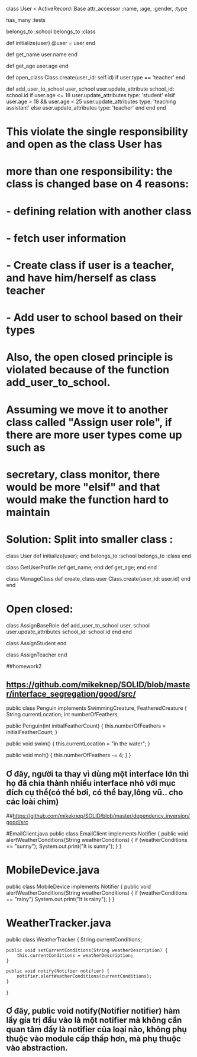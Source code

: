 class User < ActiveRecord::Base
  attr_accessor :name, :age, :gender, :type

  has_many :tests

  belongs_to :school
  belongs_to :class

  def initialize(user)
    @user = user
  end

  def get_name
    user.name
  end

  def get_age
    user.age
  end

  def open_class
    Class.create(user_id: self.id) if user.type == 'teacher'
  end

  def add_user_to_school user, school
    user.update_attribute school_id: school.id
    if user.age <= 18
      user.update_attributes type: 'student'
    elsif user.age > 18 && user.age < 25
      user.update_attributes type: 'teaching assistant'
    else
      user.update_attributes type: 'teacher'
    end
  end
end

#  This violate the single responsibility and open as the class User has
#  more than one responsibility: the class is changed base on 4 reasons:
#  - defining relation with another class
#  - fetch user information
#  - Create class if user is a teacher, and have him/herself as class teacher
#  - Add user to school based on their types
# Also, the open closed principle is violated because of the function add_user_to_school.
# Assuming we move it to another class called "Assign user role", if there are more user types come up such as
# secretary, class monitor, there would be more "elsif" and that would make the function hard to maintain

# Solution: Split into smaller class :

class User
  def initialize(user); end
  belongs_to :school
  belongs_to :class
end

class GetUserProfile
  def get_name; end
  def get_age; end
end

class ManageClass
  def create_class user
    Class.create(user_id: user.id)
  end
end

# Open closed:

class AssignBaseRole
  def add_user_to_school user, school
    user.update_attributes school_id: school.id
  end
end


class AssignStudent
end

class AssignTeacher
end


##homework2
## https://github.com/mikeknep/SOLID/blob/master/interface_segregation/good/src/
public class Penguin implements SwimmingCreature, FeatheredCreature {
  String currentLocation;
  int numberOfFeathers;

  public Penguin(int initialFeatherCount) {
      this.numberOfFeathers = initialFeatherCount;
  }

  public void swim() {
      this.currentLocation = "in the water";
  }

  public void molt() {
      this.numberOfFeathers -= 4;
  }
}
## Ơ đây, người ta thay vì dùng một interface lớn thì họ đã chia thành nhiều interface nhỏ với mục đích cụ thể(có thể bơi, có thể bay,lông vũ.. cho các loài chim)

##https://github.com/mikeknep/SOLID/blob/master/dependency_inversion/good/src

#EmailClient.java
public class EmailClient implements Notifier {
    public void alertWeatherConditions(String weatherConditions) {
        if (weatherConditions == "sunny");
            System.out.print("It is sunny");
    }
}
# MobileDevice.java
public class MobileDevice implements Notifier {
    public void alertWeatherConditions(String weatherConditions) {
        if (weatherConditions == "rainy")
            System.out.print("It is rainy");
    }
}
# WeatherTracker.java
public class WeatherTracker {
    String currentConditions;

    public void setCurrentConditions(String weatherDescription) {
        this.currentConditions = weatherDescription;
    }

    public void notify(Notifier notifier) {
        notifier.alertWeatherConditions(currentConditions);
    }
}

## Ơ đây, public void notify(Notifier notifier) hàm lấy gía trị đầu vào là một notifier mà không cần quan tâm đấy là notifier của loại nào, không phụ thuộc vào module cấp thấp hơn, mà phụ thuộc vào abstraction.
